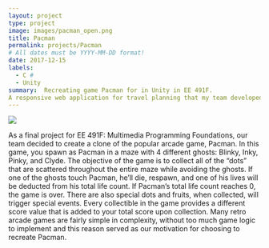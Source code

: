 ```yaml
---
layout: project
type: project
image: images/pacman_open.png
title: Pacman
permalink: projects/Pacman
# All dates must be YYYY-MM-DD format!
date: 2017-12-15
labels:
  - C #
  - Unity
summary:  Recreating game Pacman for in Unity in EE 491F.
A responsive web application for travel planning that my team developed in ICS 415.
---
```


<img class="ui medium right floated rounded image" src="../images/pacman.png">

  As a final project for EE 491F: Multimedia Programming Foundations, our team decided to create a clone of the popular arcade game, Pacman.  In this game, you spawn as Pacman in a maze with 4 different ghosts: Blinky, Inky, Pinky, and Clyde.  The objective of the game is to collect all of the “dots” that are scattered throughout the entire maze while avoiding the ghosts.  If one of the ghosts touch Pacman, he’ll die, respawn, and one of his lives will be deducted from his total life count.  If Pacman’s total life count reaches 0, the game is over.  There are also special dots and fruits, when collected, will trigger special events. Every collectible in the game provides a different score value that is added to your total score upon collection.  Many retro arcade games are fairly simple in complexity, without too much game logic to implement and this reason served as our motivation for choosing to recreate Pacman.
